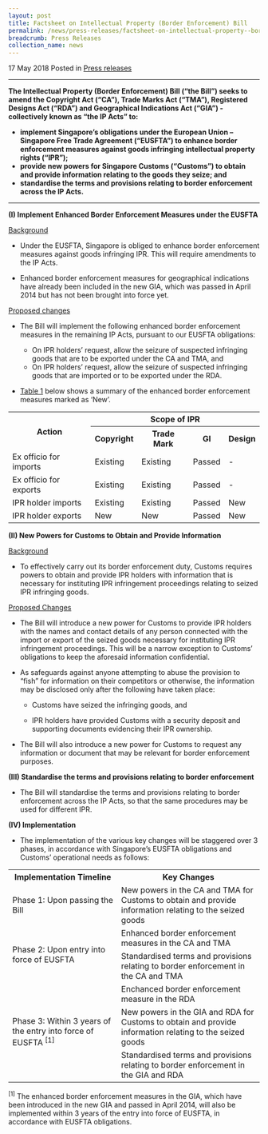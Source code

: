 ```yaml
---
layout: post
title: Factsheet on Intellectual Property (Border Enforcement) Bill
permalink: /news/press-releases/factsheet-on-intellectual-property--border-enforcement--bill
breadcrumb: Press Releases
collection_name: news
---
```


17 May 2018 Posted in [Press releases](/news/press-releases)

---

**The Intellectual Property (Border Enforcement) Bill (“the Bill”) seeks to amend the Copyright Act (“CA”), Trade Marks Act (“TMA”), Registered Designs Act (“RDA”) and Geographical Indications Act (“GIA”) - collectively known as “the IP Acts” to:**
* **implement Singapore’s obligations under the European Union – Singapore Free Trade Agreement (“EUSFTA”) to enhance border enforcement measures against goods infringing intellectual property rights (“IPR”);**
* **provide new powers for Singapore Customs (“Customs”) to obtain and provide information relating to the goods they seize; and**
* **standardise the terms and provisions relating to border enforcement across the IP Acts.**  
  
---

**(I) Implement Enhanced Border Enforcement Measures under the EUSFTA**


<u>Background</u>

* Under the EUSFTA, Singapore is obliged to enhance border enforcement measures against goods infringing IPR. This will require amendments to the IP Acts.
 

* Enhanced border enforcement measures for geographical indications have already been included in the new GIA, which was passed in April 2014 but has not been brought into force yet.


<u>Proposed changes</u>

* The Bill will implement the following enhanced border enforcement measures in the remaining IP Acts, pursuant to our EUSFTA obligations:

    * On IPR holders’ request, allow the seizure of suspected infringing goods that are to be exported under the CA and TMA, and
    * On IPR holders’ request, allow the seizure of suspected infringing goods that are imported or to be exported under the RDA.
    
* <u>Table 1</u> below shows a summary of the enhanced border enforcement measures marked as ‘New’.

<table class="table-h">
  <tr>
    <th rowspan="2">Action</td>
    <th colspan="4">Scope of IPR</th>
  </tr>
  <tr>
  <th>Copyright</th>
  <th>Trade Mark</th>
  <th>GI</th>
  <th>Design</th>
  
  </tr>
  
  <tr>
  <td>Ex officio for imports</td>
  <td>Existing</td>
  <td>Existing</td>
  <td>Passed</td>
  <td>-</td>
  
  
  </tr>
  
  <tr>
    <td>Ex officio for exports</td>
  <td>Existing</td>
  <td>Existing</td>
  <td>Passed</td>
  <td>-</td>
  </tr>
  
  
  <tr>
  <td>IPR holder imports</td>
  <td>Existing</td>
  <td>Existing</td>
  <td>Passed</td>
  <td>New</td>
  </tr>
  
  
  <tr>
    <td>IPR holder exports</td>
  <td>New</td>
  <td>New</td>
  <td>Passed</td>
  <td>New</td>
  </tr>
  
</table>


**(II) New Powers for Customs to Obtain and Provide Information**

<u>Background</u>

* To effectively carry out its border enforcement duty, Customs requires powers to obtain and provide IPR holders with information that is necessary for instituting IPR infringement proceedings relating to seized IPR infringing goods.

<u>Proposed Changes</u>

* The Bill will introduce a new power for Customs to provide IPR holders with the names and contact details of any person connected with the import or export of the seized goods necessary for instituting IPR infringement proceedings. This will be a narrow exception to Customs’ obligations to keep the aforesaid information confidential.

* As safeguards against anyone attempting to abuse the provision to “fish” for information on their competitors or otherwise, the information may be disclosed only after the following have taken place:

    * Customs have seized the infringing goods, and
    
    * IPR holders have provided Customs with a security deposit and supporting documents evidencing their IPR ownership.
    
    
* The Bill will also introduce a new power for Customs to request any information or document that may be relevant for border enforcement purposes.

**(III) Standardise the terms and provisions relating to border enforcement**

* The Bill will standardise the terms and provisions relating to border enforcement across the IP Acts, so that the same procedures may be used for different IPR.

**(IV) Implementation**

* The implementation of the various key changes will be staggered over 3 phases, in accordance with Singapore’s EUSFTA obligations and Customs’ operational needs as follows:


<table class="table-h">
<tr>
<th>Implementation Timeline</th>
<th>Key Changes</th>
</tr>

<tr>
<td>Phase 1: Upon passing the Bill</td>
<td>New powers in the CA and TMA for Customs to obtain and provide information relating to the seized goods</td>
</tr>

<tr>
<td rowspan="2">Phase 2: Upon entry into force of EUSFTA</td>
<td>Enhanced border enforcement measures in the CA and TMA</td>

</tr>
<tr>
<td>Standardised terms and provisions relating to border enforcement in the CA and TMA</td>
</tr>


<tr>
<td rowspan="3"> Phase 3: Within 3 years of the entry into force of EUSFTA <sup>[1]</sup>  </td>


<td>Enchanced border enforcement measure in the RDA</td>
</tr>
<tr>
<td>New powers in the GIA and RDA for Customs to obtain and provide information relating to the seized goods</td>
</tr>


<tr>
<td>Standardised terms and provisions relating to border enforcement in the GIA and RDA</td>
</tr>


</table>


<sup>[1]</sup> The enhanced border enforcement measures in the GIA, which have been introduced in the new GIA and passed in April 2014, will also be implemented within 3 years of the entry into force of EUSFTA, in accordance with EUSFTA obligations.


